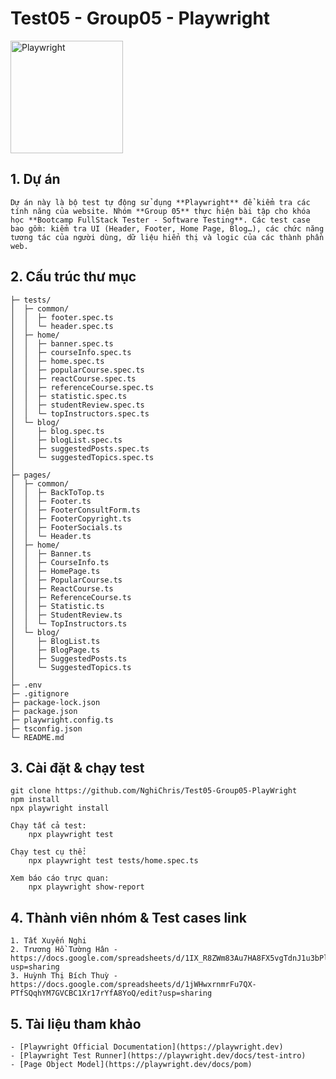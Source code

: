 # Test05 - Group05 - Playwright

<img src="https://playwright.dev/img/playwright-logo.svg" alt="Playwright" width="180"/>

## 1. Dự án
    Dự án này là bộ test tự động sử dụng **Playwright** để kiểm tra các tính năng của website. Nhóm **Group 05** thực hiện bài tập cho khóa học **Bootcamp FullStack Tester - Software Testing**. Các test case bao gồm: kiểm tra UI (Header, Footer, Home Page, Blog…), các chức năng tương tác của người dùng, dữ liệu hiển thị và logic của các thành phần web.

## 2. Cấu trúc thư mục

```
├─ tests/
│  ├─ common/
│  │  ├─ footer.spec.ts
│  │  └─ header.spec.ts
│  ├─ home/
│  │  ├─ banner.spec.ts
│  │  ├─ courseInfo.spec.ts
│  │  ├─ home.spec.ts
│  │  ├─ popularCourse.spec.ts
│  │  ├─ reactCourse.spec.ts
│  │  ├─ referenceCourse.spec.ts
│  │  ├─ statistic.spec.ts
│  │  ├─ studentReview.spec.ts
│  │  └─ topInstructors.spec.ts
│  └─ blog/
│     ├─ blog.spec.ts
│     ├─ blogList.spec.ts
│     ├─ suggestedPosts.spec.ts
│     └─ suggestedTopics.spec.ts
│
├─ pages/
│  ├─ common/
│  │  ├─ BackToTop.ts
│  │  ├─ Footer.ts
│  │  ├─ FooterConsultForm.ts
│  │  ├─ FooterCopyright.ts
│  │  ├─ FooterSocials.ts
│  │  └─ Header.ts
│  ├─ home/
│  │  ├─ Banner.ts
│  │  ├─ CourseInfo.ts
│  │  ├─ HomePage.ts
│  │  ├─ PopularCourse.ts
│  │  ├─ ReactCourse.ts
│  │  ├─ ReferenceCourse.ts
│  │  ├─ Statistic.ts
│  │  ├─ StudentReview.ts
│  │  └─ TopInstructors.ts
│  └─ blog/
│     ├─ BlogList.ts
│     ├─ BlogPage.ts
│     ├─ SuggestedPosts.ts
│     └─ SuggestedTopics.ts
│
├─ .env
├─ .gitignore
├─ package-lock.json
├─ package.json
├─ playwright.config.ts
├─ tsconfig.json
└─ README.md
```

## 3. Cài đặt & chạy test
    git clone https://github.com/NghiChris/Test05-Group05-PlayWright
    npm install
    npx playwright install

    Chạy tất cả test:
        npx playwright test
    
    Chạy test cụ thể:
        npx playwright test tests/home.spec.ts

    Xem báo cáo trực quan:
        npx playwright show-report


## 4. Thành viên nhóm & Test cases link

    1. Tất Xuyến Nghi
    2. Trương Hồ Tường Hân - https://docs.google.com/spreadsheets/d/1IX_R8ZWm83Au7HA8FX5vgTdnJ1u3bPlG8SxN3Yoa6x4/edit?usp=sharing
    3. Huỳnh Thị Bích Thuỳ - https://docs.google.com/spreadsheets/d/1jWHwxrnmrFu7QX-PTfSQqhYM7GVCBC1Xr17rYfA8YoQ/edit?usp=sharing


## 5. Tài liệu tham khảo
    - [Playwright Official Documentation](https://playwright.dev)
    - [Playwright Test Runner](https://playwright.dev/docs/test-intro)
    - [Page Object Model](https://playwright.dev/docs/pom)


